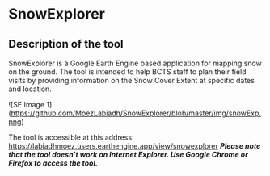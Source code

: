 # SnowExplorer
## Description of the tool
SnowExplorer is a Google Earth Engine  based application for mapping snow on the ground. The tool is intended to help BCTS staff to plan their field visits by providing information on the Snow Cover Extent at specific dates and location. 

![SE Image 1] (https://github.com/MoezLabiadh/SnowExplorer/blob/master/img/snowExp.png)


The tool is accessible at this address: https://labiadhmoez.users.earthengine.app/view/snowexplorer
	***Please note that the tool doesn’t work on Internet Explorer. Use Google Chrome or Firefox to access the tool.***

